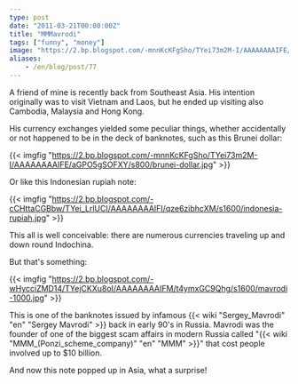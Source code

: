 ```yaml
---
type: post
date: "2011-03-21T00:00:00Z"
title: "MMMavrodi"
tags: ["funny", "money"]
image: "https://2.bp.blogspot.com/-mnnKcKFgSho/TYei73m2M-I/AAAAAAAAIFE/aGPO5gSOFXY/s800/brunei-dollar.jpg"
aliases:
    - /en/blog/post/77
---
```


A friend of mine is recently back from Southeast Asia. His intention originally was to visit Vietnam and Laos, but he ended up visiting also Cambodia, Malaysia and Hong Kong.

His currency exchanges yielded some peculiar things, whether accidentally or not happened to be in the deck of banknotes, such as this Brunei dollar:

{{< imgfig "https://2.bp.blogspot.com/-mnnKcKFgSho/TYei73m2M-I/AAAAAAAAIFE/aGPO5gSOFXY/s800/brunei-dollar.jpg" >}}

<!--more-->

Or like this Indonesian rupiah note:

{{< imgfig "https://2.bp.blogspot.com/-cCHttaCGBbw/TYei_LrlUCI/AAAAAAAAIFI/qze6zibhcXM/s1600/indonesia-rupiah.jpg" >}}

This all is well conceivable: there are numerous currencies traveling up and down round Indochina.

But that's something:

{{< imgfig "https://2.bp.blogspot.com/-wHycciZMD14/TYejCKXu8oI/AAAAAAAAIFM/t4ymxGC9Qhg/s1600/mavrodi-1000.jpg" >}}

This is one of the banknotes issued by infamous {{< wiki "Sergey_Mavrodi" "en" "Sergey Mavrodi" >}} back in early 90's in Russia. Mavrodi was the founder of one of the biggest scam affairs in modern Russia called "{{< wiki "MMM_(Ponzi_scheme_company)" "en" "MMM" >}}" that cost people involved up to $10 billion.

And now this note popped up in Asia, what a surprise!
